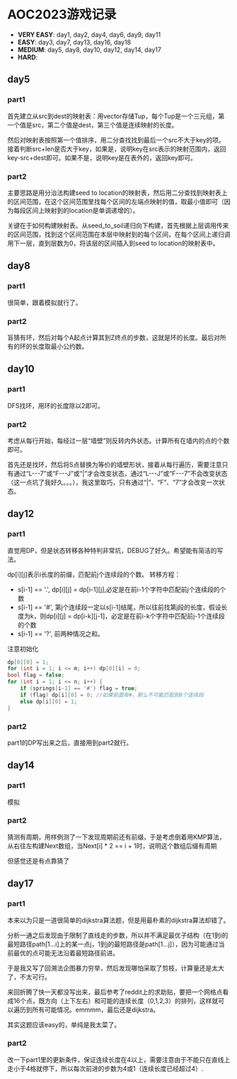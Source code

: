 # AOC2023游戏记录
- **VERY EASY**: day1, day2, day4, day6, day9, day11
- **EASY**: day3, day7, day13, day16, day18
- **MEDIUM**: day5, day8, day10, day12, day14, day17
- **HARD**: 

## day5
### part1
首先建立从src到dest的映射表：用vector存储Tup，每个Tup是一个三元组，第一个值是src，第二个值是dest，第三个值是连续映射的长度。

然后对映射表按照第一个值排序，用二分查找找到最后一个src不大于key的项。接着判断src+len是否大于key，如果是，说明key在src表示的映射范围内，返回key-src+dest即可。如果不是，说明key是在表外的，返回key即可。

### part2
主要思路是用分治法构建seed to location的映射表，然后用二分查找到映射表上的区间范围，在这个区间范围里找每个区间的左端点映射的值，取最小值即可（因为每段区间上映射到的location是单调递增的）。

关键在于如何构建映射表。从seed_to_soil递归向下构建，首先根据上层调用传来的区间范围，找到这个区间范围在本层中映射到的每个区间，在每个区间上递归调用下一层，直到层数为0，将该层的区间插入到seed to location的映射表中。

## day8
### part1
很简单，跟着模拟就行了。
### part2
盲猜有环，然后对每个A起点计算其到Z终点的步数，这就是环的长度。最后对所有的环的长度取最小公约数。

## day10
### part1
DFS找环，用环的长度除以2即可。
### part2
考虑从每行开始，每经过一层“墙壁”则反转内外状态。计算所有在墙内的点的个数即可。

首先还是找环，然后将S点替换为等价的墙壁形状，接着从每行遍历，需要注意只有通过“L---7”或“F---J”或“|”才会改变状态，通过“L---J”或“F---7”不会改变状态（这一点坑了我好久。。。），我这里取巧，只有通过“|”、“F”、“7”才会改变一次状态。

## day12
### part1
直觉用DP，但是状态转移各种特判非常坑，DEBUG了好久。希望能有简洁的写法。

dp[i][j]表示i长度的前缀，匹配前j个连续段的个数。
转移方程：
- s[i-1] == '.', dp[i][j] = dp[i-1][j],必定是在前i-1个字符中匹配前j个连续段的个数
- s[i-1] == '#', 第j个连续段一定以s[i-1]结尾，所以往前找第j段的长度，假设长度为k，则dp[i][j] = dp[i-k][j-1]，必定是在前i-k个字符中匹配前j-1个连续段的个数
- s[i-1] == '?', 前两种情况之和。


注意初始化

```cpp
dp[0][0] = 1;
for (int i = 1; i <= m; i++) dp[0][i] = 0;
bool flag = false;
for (int i = 1; i <= n; i++) {
    if (springs[i-1] == '#') flag = true;
    if (flag) dp[i][0] = 0; //如果前面有#，那么不可能匹配到0个连续段
    else dp[i][0] = 1;
}
```
### part2
part1的DP写出来之后，直接用到part2就行。

## day14
### part1
模拟
### part2
猜测有周期，用样例测了一下发现周期前还有前缀，于是考虑倒着用KMP算法，从右往左构建Next数组，当Next[i] * 2 == i + 1时，说明这个数组后缀有周期

但感觉还是有点靠猜了

## day17
### part1
本来以为只是一道很简单的dijkstra算法题，但是用最朴素的dijkstra算法却错了。

分析一通之后发现由于限制了直线走的步数，所以并不满足最优子结构（在1到i的最短路径path[1...i]上的某一点j，1到j的最短路径是path[1...j]），因为可能通过当前最优的点可能无法沿着最短路径前进。

于是我又写了回溯法企图暴力穷举，然后发现哪怕采取了剪枝，计算量还是太大了，不太可行。

来回折腾了快一天都没写出来，最后参考了reddit上的求助贴，要把一个网格点看成16个点，既方向（上下左右）和可能的连续长度（0,1,2,3）的排列，这样就可以遍历到所有可能情况。emmmm，最后还是dijkstra。

其实这题应该easy的，单纯是我太菜了。

### part2
改一下part1里的更新条件，保证连续长度在4以上，需要注意由于不能只在直线上走小于4格就停下，所以每次前进的步数为4或1（连续长度已经超过4）.